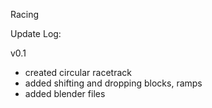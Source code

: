 Racing 

Update Log:

v0.1 
- created circular racetrack
- added shifting and dropping blocks, ramps
- added blender files 
